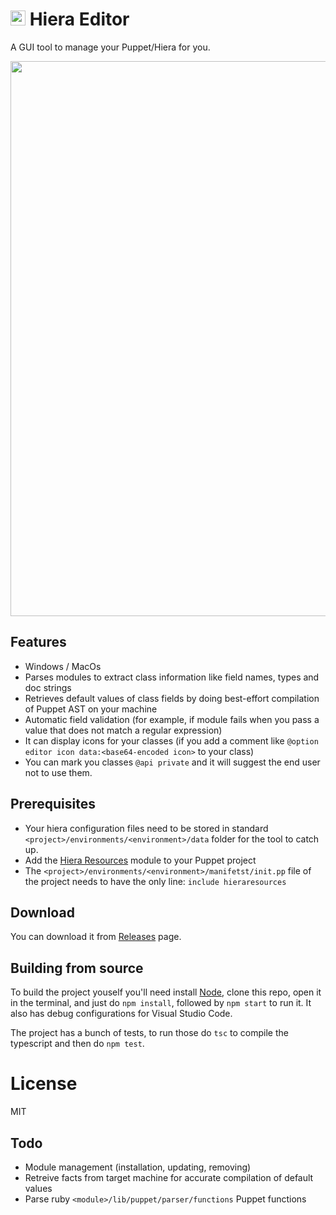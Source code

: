 
# <img src="https://user-images.githubusercontent.com/1666014/50780464-a779dd80-12ab-11e9-8e2e-43e7f0e8da38.png" width="24">  Hiera Editor
A GUI tool to manage your Puppet/Hiera for you.

<img src="https://user-images.githubusercontent.com/1666014/50780430-90d38680-12ab-11e9-8f83-916055fa8e70.png" width="888">

## Features
* Windows / MacOs
* Parses modules to extract class information like field names, types and doc strings
* Retrieves default values of class fields by doing best-effort compilation of Puppet AST on your machine
* Automatic field validation (for example, if module fails when you pass a value that does not match a regular expression)
* It can display icons for your classes (if you add a comment like `@option editor icon data:<base64-encoded icon>` to your class)
* You can mark you classes `@api private` and it will suggest the end user not to use them.

## Prerequisites
* Your hiera configuration files need to be stored in standard `<project>/environments/<environment>/data` folder for the tool to catch up.
* Add the [Hiera Resources](https://github.com/desertkun/hieraresources) module to your Puppet project
* The `<project>/environments/<environment>/manifetst/init.pp` file of the project needs to have the only line: `include hieraresources`

## Download
You can download it from [Releases](https://github.com/desertkun/hiera-editor/releases) page.

## Building from source
To build the project youself you'll need install [Node](https://nodejs.org/en/download/), 
clone this repo, open it in the terminal, and just do `npm install`, followed by `npm start` to run it. 
It also has debug configurations for Visual Studio Code.

The project has a bunch of tests, to run those do `tsc` to compile the typescript and then do `npm test`.

# License
MIT

## Todo
* Module management (installation, updating, removing)
* Retreive facts from target machine for accurate compilation of default values
* Parse ruby `<module>/lib/puppet/parser/functions` Puppet functions
